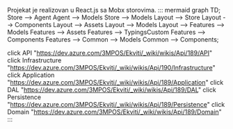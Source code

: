 Projekat je realizovan u React.js sa Mobx storovima.
::: mermaid
 graph TD;
 Store --> Agent
 Agent --> Models 
 Store --> Models
 Layout --> Store
 Layout --> Components
 Layout --> Assets
 Layout --> Models
 Layout --> Features --> Models
 Features --> Assets
 Features --> TypingsCustom
 Features --> Components
 Features --> Common --> Models
 Common --> Components;

click API "https://dev.azure.com/3MPOS/Ekviti/_wiki/wikis/Api/189/API"
click Infrastructure "https://dev.azure.com/3MPOS/Ekviti/_wiki/wikis/Api/190/Infrastructure"
click Application "https://dev.azure.com/3MPOS/Ekviti/_wiki/wikis/Api/189/Application"
click DAL "https://dev.azure.com/3MPOS/Ekviti/_wiki/wikis/Api/189/DAL"
click Persistence "https://dev.azure.com/3MPOS/Ekviti/_wiki/wikis/Api/189/Persistence"
click Domain "https://dev.azure.com/3MPOS/Ekviti/_wiki/wikis/Api/189/Domain"
:::


